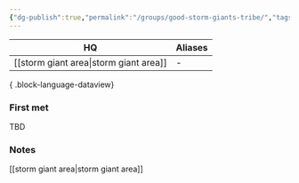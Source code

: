 ```yaml
---
{"dg-publish":true,"permalink":"/groups/good-storm-giants-tribe/","tags":["group"],"noteIcon":"group"}
---
```


| HQ                   | Aliases |
| -------------------- | ------- |
| [[storm giant area\|storm giant area]] | \-      |

{ .block-language-dataview}
### First met
TBD
### Notes
[[storm giant area\|storm giant area]]